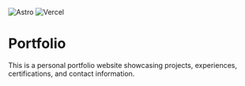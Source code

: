 ![Astro](https://img.shields.io/badge/astro-%232C2052.svg?style=flat&logo=astro&logoColor=white) ![Vercel](https://img.shields.io/badge/vercel-%23000000.svg?style=flat&logo=vercel&logoColor=white)

# Portfolio

This is a personal portfolio website showcasing projects, experiences, certifications, and contact information.
